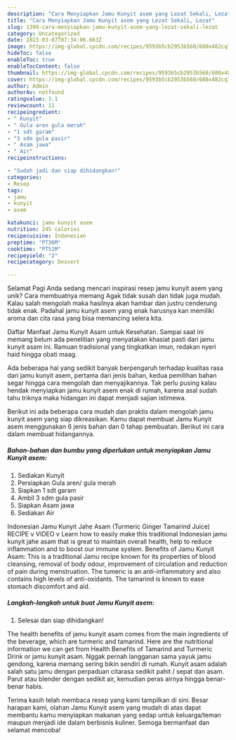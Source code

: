 ```yaml
---
description: "Cara Menyiapkan Jamu Kunyit asem yang Lezat Sekali, Lezat"
title: "Cara Menyiapkan Jamu Kunyit asem yang Lezat Sekali, Lezat"
slug: 1399-cara-menyiapkan-jamu-kunyit-asem-yang-lezat-sekali-lezat
category: Uncategorized
date: 2023-03-07T07:34:06.663Z
image: https://img-global.cpcdn.com/recipes/9593b5cb2953b560/680x482cq70/jamu-kunyit-asem-foto-resep-utama.jpg
hideToc: false
enableToc: true
enableTocContent: false
thumbnail: https://img-global.cpcdn.com/recipes/9593b5cb2953b560/680x482cq70/jamu-kunyit-asem-foto-resep-utama.jpg
cover: https://img-global.cpcdn.com/recipes/9593b5cb2953b560/680x482cq70/jamu-kunyit-asem-foto-resep-utama.jpg
author: Admin
authorAv: notfound
ratingvalue: 3.1
reviewcount: 11
recipeingredient:
- " Kunyit"
- " Gula aren gula merah"
- "1 sdt garam"
- "3 sdm gula pasir"
- " Asam jawa"
- " Air"
recipeinstructions:

- "Sudah jadi dan siap dihidangkan!"
categories:
- Resep
tags:
- jamu
- kunyit
- asem

katakunci: jamu kunyit asem 
nutrition: 245 calories
recipecuisine: Indonesian
preptime: "PT36M"
cooktime: "PT51M"
recipeyield: "2"
recipecategory: Dessert

---
```



Selamat Pagi Anda sedang mencari inspirasi resep jamu kunyit asem yang unik? Cara membuatnya memang Agak tidak susah dan tidak juga mudah. Kalau salah mengolah maka hasilnya akan hambar dan justru cenderung tidak enak. Padahal jamu kunyit asem yang enak harusnya kan memiliki aroma dan cita rasa yang bisa memancing selera kita.


Daftar Manfaat Jamu Kunyit Asam untuk Kesehatan. Sampai saat ini memang belum ada penelitian yang menyatakan khasiat pasti dari jamu kunyit asam ini. Ramuan tradisional yang tingkatkan imun, redakan nyeri haid hingga obati maag.

Ada beberapa hal yang sedikit banyak berpengaruh terhadap kualitas rasa dari jamu kunyit asem, pertama dari jenis bahan, kedua pemilihan bahan segar hingga cara mengolah dan menyajikannya. Tak perlu pusing kalau hendak menyiapkan jamu kunyit asem enak di rumah, karena asal sudah tahu triknya maka hidangan ini dapat menjadi sajian istimewa.


Berikut ini ada beberapa cara mudah dan praktis dalam mengolah jamu kunyit asem yang siap dikreasikan. Kamu dapat membuat Jamu Kunyit asem menggunakan 6 jenis bahan dan 0 tahap pembuatan. Berikut ini cara dalam membuat hidangannya.

<!--inarticleads1-->

##### Bahan-bahan dan bumbu yang diperlukan untuk menyiapkan Jamu Kunyit asem:

1. Sediakan  Kunyit
1. Persiapkan  Gula aren/ gula merah
1. Siapkan 1 sdt garam
1. Ambil 3 sdm gula pasir
1. Siapkan  Asam jawa
1. Sediakan  Air


Indonesian Jamu Kunyit Jahe Asam (Turmeric Ginger Tamarind Juice) RECIPE v VIDEO v Learn how to easily make this traditional Indonesian jamu kunyit jahe asam that is great to maintain overall health, help to reduce inflammation and to boost our immune system. Benefits of Jamu Kunyit Asam: This is a traditional Jamu recipe known for its properties of blood cleansing, removal of body odour, improvement of circulation and reduction of pain during menstruation. The tumeric is an anti-inflammatory and also contains high levels of anti-oxidants. The tamarind is known to ease stomach discomfort and aid. 

<!--inarticleads2-->

##### Langkah-langkah untuk buat Jamu Kunyit asem:


1. Selesai dan siap dihidangkan!

The health benefits of jamu kunyit asam comes from the main ingredients of the beverage, which are turmeric and tamarind. Here are the nutritional information we can get from Health Benefits of Tamarind and Turmeric Drink or jamu kunyit asam. Nggak pernah langganan sama yayuk jamu gendong, karena memang sering bikin sendiri di rumah. Kunyit asam adalah salah satu jamu dengan perpaduan citarasa sedikit pahit / sepat dan asam. Parut atau blender dengan sedikit air, kemudian peras airnya hingga benar-benar habis. 

Terima kasih telah membaca resep yang kami tampilkan di sini. Besar harapan kami, olahan Jamu Kunyit asem yang mudah di atas dapat membantu kamu menyiapkan makanan yang sedap untuk keluarga/teman maupun menjadi ide dalam berbisnis kuliner. Semoga bermanfaat dan selamat mencoba!
